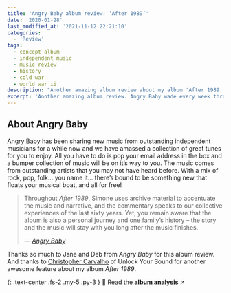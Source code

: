 ```yaml
---
title: 'Angry Baby album review: ‘After 1989’'
date: '2020-01-28'
last_modified_at: '2021-11-12 22:21:10'
categories:
  - 'Review'
tags:
  - concept album
  - independent music
  - music review
  - history
  - cold war
  - world war ii
description: "Another amazing album review about my album 'After 1989': Angry Baby wade every week through great new indie music tracks to find the best gems."
excerpt: 'Another amazing album review. Angry Baby wade every week through great new indie music tracks to find the best gems.'
---
```

## About Angry Baby

Angry Baby has been sharing new music from outstanding independent musicians for a while now and we have amassed a collection of great tunes for you to enjoy. All you have to do is pop your email address in the box and a bumper collection of music will be on it’s way to you. The music comes from outstanding artists that you may not have heard before. With a mix of rock, pop, folk… you name it… there’s bound to be something new that floats your musical boat, and all for free!

> Throughout _After 1989_, Simone uses archive material to accentuate the music and narrative, and the commentary speaks to our collective experiences of the last sixty years. Yet, you remain aware that the album is also a personal journey and one family’s history – the story and the music will stay with you long after the music finishes.
> 
> <cite>— [Angry Baby](http://www.angrybaby.co.uk/minutes-to-midnight-after-1989-a-trip-to-freedom/)</cite>

Thanks so much to Jane and Deb from _Angry Baby_ for this album review. And thanks to [Christopher Carvalho](https://www.youtube.com/channel/UCFYW6EZMLLT0jIi0SJQeUiQ) of Unlock Your Sound for another awesome feature about my album _After 1989_.

{: .text-center .fs-2 .my-5 .py-3 }
📖 [Read the **album analysis** ↗︎](/music/after-1989/)